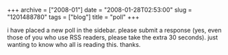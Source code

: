 +++
archive = ["2008-01"]
date = "2008-01-28T02:53:00"
slug = "1201488780"
tags = ["blog"]
title = "poll"
+++

i have placed a new poll in the sidebar. please submit a response (yes,
even those of you who use RSS readers, please take the extra 30 seconds).
just wanting to know who all is reading this. thanks.

